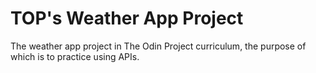 # TOP's Weather App Project

The weather app project in The Odin Project curriculum, the purpose of which is to practice using APIs.
